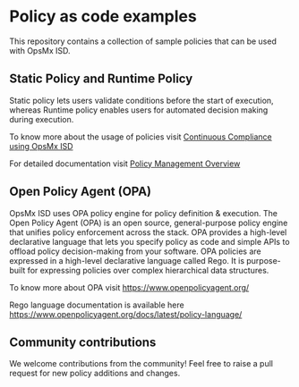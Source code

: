 # Policy as code examples

This repository contains a collection of sample policies that can be used with OpsMx ISD.

## Static Policy and Runtime Policy

Static policy lets users validate conditions before the start of execution, whereas Runtime policy enables users for automated decision making during execution. 

To know more about the usage of policies visit [Continuous Compliance using OpsMx ISD](https://www.opsmx.com/autopilot-overview/continuous-compliance/)

For detailed documentation visit [Policy Management Overview](https://docs.opsmx.com/data-and-intelligence-module-autopilot/continuous-compliance-policy)


## Open Policy Agent (OPA)

OpsMx ISD uses OPA policy engine for policy definition & execution. The Open Policy Agent (OPA) is an open source, general-purpose policy engine that unifies policy enforcement across the stack. OPA provides a high-level declarative language that lets you specify policy as code and simple APIs to offload policy decision-making from your software. OPA policies are expressed in a high-level declarative language called Rego. It is purpose-built for expressing policies over complex hierarchical data structures.

To know more about OPA visit https://www.openpolicyagent.org/

Rego language documentation is available here https://www.openpolicyagent.org/docs/latest/policy-language/

## Community contributions
We welcome contributions from the community! Feel free to raise a pull request for new policy additions and changes.

